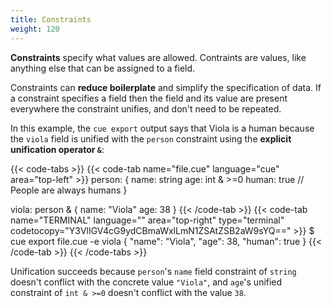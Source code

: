 ```yaml
---
title: Constraints
weight: 120
---
```


**Constraints** specify what values are allowed.
Contraints are values, like anything else that can be assigned to a field.

Constraints can **reduce boilerplate** and simplify the specification of data.
If a constraint specifies a field then the field and its value are present
everywhere the constraint unifies, and don't need to be repeated.

In this example, the `cue export` output says that Viola is a human because the
`viola` field is unified with the `person` constraint using the **explicit
unification operator `&`**:

{{< code-tabs >}}
{{< code-tab name="file.cue" language="cue" area="top-left" >}}
person: {
	name:  string
	age:   int & >=0
	human: true // People are always humans
}

viola: person & {
	name: "Viola"
	age:  38
}
{{< /code-tab >}}
{{< code-tab name="TERMINAL" language="" area="top-right" type="terminal" codetocopy="Y3VlIGV4cG9ydCBmaWxlLmN1ZSAtZSB2aW9sYQ==" >}}
$ cue export file.cue -e viola
{
    "name": "Viola",
    "age": 38,
    "human": true
}
{{< /code-tab >}}
{{< /code-tabs >}}

Unification succeeds because `person`'s `name` field constraint of `string`
doesn't conflict with the concrete value `"Viola"`, and `age`'s unified
constraint of `int & >=0` doesn't conflict with the value `38`.
